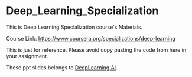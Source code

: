 # Deep_Learning_Specialization

This is Deep Learning Specialization course's Materials.

Course Link:
https://www.coursera.org/specializations/deep-learning

This is just for reference. Please avoid copy pasting the code from here in your assignment.

These ppt slides belongs to [DeepLearning.AI](https://www.deeplearning.ai/).
